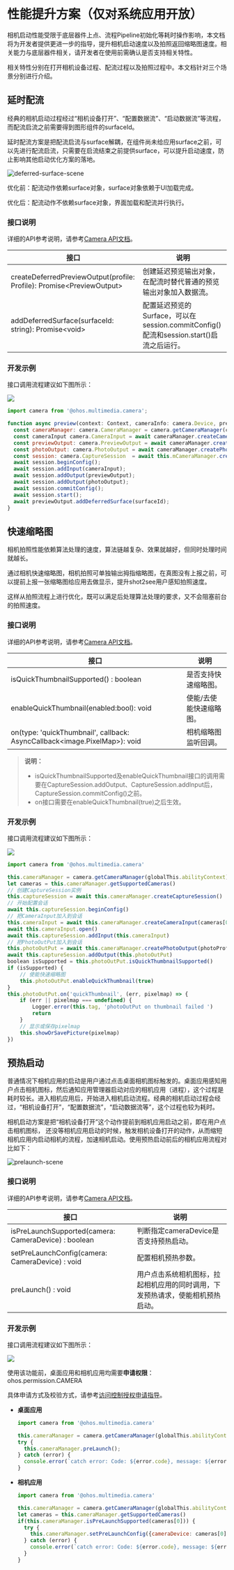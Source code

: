 # 性能提升方案（仅对系统应用开放）

相机启动性能受限于底层器件上点、流程Pipeline初始化等耗时操作影响，本文档将为开发者提供更进一步的指导，提升相机启动速度以及拍照返回缩略图速度。相关能力与底层器件相关，请开发者在使用前需确认是否支持相关特性。

​相关特性分别在打开相机设备过程、配流过程以及拍照过程中。本文档针对三个场景分别进行介绍。

## 延时配流

经典的相机启动过程经过“相机设备打开”、“配置数据流”、“启动数据流”等流程，而配流启流之前需要得到图形组件的surfaceId。

延时配流方案是把配流启流与surface解耦，在组件尚未给应用surface之前，可以先进行配流启流，只需要在启流结束之前提供surface，可以提升启动速度，防止影响其他启动优化方案的落地。

![deferred-surface-scene](figures/deferred-surface-scene.png)

优化前：配流动作依赖surface对象，surface对象依赖于UI加载完成。

优化后：配流动作不依赖surface对象，界面加载和配流并行执行。

### 接口说明

详细的API参考说明，请参考[Camera API文档](../reference/apis/js-apis-camera.md)。

| 接口 | 说明 |
| ---- | ---- |
| createDeferredPreviewOutput(profile: Profile): Promise\<PreviewOutput> | 创建延迟预览输出对象，在配流时替代普通的预览输出对象加入数据流。 |
| addDeferredSurface(surfaceId: string): Promise\<void> | 配置延迟预览的Surface，可以在session.commitConfig()配流和session.start()启流之后运行。 |

### 开发示例

接口调用流程建议如下图所示：

![](figures/deferred-surface-sequence-diagram.png)

```js
import camera from '@ohos.multimedia.camera';

function async preview(context: Context, cameraInfo: camera.Device, previewProfile: camera.Profile, photoProfile: camera.Profile, surfaceId: string): Promise<void> {
  const cameraManager: camera.CameraManager = camera.getCameraManager(context);
  const cameraInput camera.CameraInput = await cameraManager.createCameraInput(cameraInfo)
  const previewOutput: camera.PreviewOutput = await cameraManager.createDeferredPreviewOutput(previewProfile);
  const photoOutput: camera.PhotoOutput = await cameraManager.createPhotoOutput(photoProfile);
  const session: camera.CaptureSession  = await this.mCameraManager.createCaptureSession();
  await session.beginConfig();
  await session.addInput(cameraInput);
  await session.addOutput(previewOutput);
  await session.addOutput(photoOutput);
  await session.commitConfig();
  await session.start();
  await previewOutput.addDeferredSurface(surfaceId);
}
```

## 快速缩略图

相机拍照性能依赖算法处理的速度，算法链越复杂、效果就越好，但同时处理时间就越长。

通过相机快速缩略图，相机拍照可单独输出拇指缩略图，在真图没有上报之前，可以提前上报一张缩略图给应用去做显示，提升shot2see用户感知拍照速度。

这样从拍照流程上进行优化，既可以满足后处理算法处理的要求，又不会阻塞前台的拍照速度。

### 接口说明

详细的API参考说明，请参考[Camera API文档](../reference/apis/js-apis-camera.md)。

| 接口 | 说明 |
| ---- | ---- |
| isQuickThumbnailSupported() : boolean | 是否支持快速缩略图。 |
| enableQuickThumbnail(enabled:bool): void | 使能/去使能快速缩略图。 |
| on(type: 'quickThumbnail', callback: AsyncCallback\<image.PixelMap>): void | 相机缩略图监听回调。 |

> **说明：**
>
> - isQuickThumbnailSupported及enableQuickThumbnail接口的调用需要在CaptureSession.addOutput、CaptureSession.addInput后，CaptureSession.commitConfig()之前。
> - on接口需要在enableQuickThumbnail(true)之后生效。

### 开发示例

接口调用流程建议如下图所示：

![](figures/quick-thumbnail-sequence-diagram.png)

```js
import camera from '@ohos.multimedia.camera'

this.cameraManager = camera.getCameraManager(globalThis.abilityContext);
let cameras = this.cameraManager.getSupportedCameras()
// 创建CaptureSession实例
this.captureSession = await this.cameraManager.createCaptureSession()
// 开始配置会话
await this.captureSession.beginConfig()
// 把CameraInput加入到会话
this.cameraInput = await this.cameraManager.createCameraInput(cameras[0])
await this.cameraInput.open()
await this.captureSession.addInput(this.cameraInput)
// 把PhotoOutPut加入到会话
this.photoOutPut = await this.cameraManager.createPhotoOutput(photoProfile, surfaceId)
await this.captureSession.addOutput(this.photoOutPut)
boolean isSupported = this.photoOutPut.isQuickThumbnailSupported()
if (isSupported) {
    // 使能快速缩略图
    this.photoOutPut.enableQuickThumbnail(true)
}
this.photoOutPut.on('quickThumbnail', (err, pixelmap) => {
    if (err || pixelmap === undefined) {
        Logger.error(this.tag, 'photoOutPut on thumbnail failed ')
        return
    }
    // 显示或保存pixelmap
    this.showOrSavePicture(pixelmap)
})
```

## 预热启动

普通情况下相机应用的启动是用户通过点击桌面相机图标触发的。桌面应用感知用户点击相机图标，然后通知应用管理器启动对应的相机应用（进程），这个过程是耗时较长。进入相机应用后，开始进入相机启动流程。经典的相机启动过程会经过，“相机设备打开”，“配置数据流”，“启动数据流等”，这个过程也较为耗时。

​相机启动方案是把“相机设备打开”这个动作提前到相机应用启动之前，即在用户点击相机图标，
还没等相机应用启动的时候，触发相机设备打开的动作，从而缩短相机应用内启动相机的流程，加速相机启动。使用预热启动前后的相机应用流程对比如下：

![prelaunch-scene](figures/prelaunch-scene.png)

### 接口说明

详细的API参考说明，请参考[Camera API文档](../reference/apis/js-apis-camera.md)。

| 接口 | 说明 |
| ---- | ---- |
| isPreLaunchSupported(camera: CameraDevice) : boolean |  判断指定cameraDevice是否支持预热启动。 |
| setPreLaunchConfig(camera: CameraDevice) : void | 配置相机预热参数。 |
| preLaunch() : void | 用户点击系统相机图标，拉起相机应用的同时调用，下发预热请求，使能相机预热启动。 |

### 开发示例

接口调用流程建议如下图所示：

![](figures/prelaunch-sequence-diagram.png)

使用该功能前，桌面应用和相机应用均需要**申请权限**：ohos.permission.CAMERA

具体申请方式及校验方式，请参考[访问控制授权申请指导](../security/accesstoken-guidelines.md)。

- **桌面应用**

  ```js
  import camera from '@ohos.multimedia.camera'

  this.cameraManager = camera.getCameraManager(globalThis.abilityContext);
  try {
    this.cameraManager.preLaunch(); 
  } catch (error) {
    console.error(`catch error: Code: ${error.code}, message: ${error.message}`)
  }
  ```

- **相机应用**

  ```js
  import camera from '@ohos.multimedia.camera'

  this.cameraManager = camera.getCameraManager(globalThis.abilityContext);
  let cameras = this.cameraManager.getSupportedCameras()
  if(this.cameraManager.isPreLaunchSupported(cameras[0])) {
    try {
      this.cameraManager.setPreLaunchConfig({cameraDevice: cameras[0]});
    } catch (error) {
      console.error(`catch error: Code: ${error.code}, message: ${error.message}`)
    }
  }
  ```
